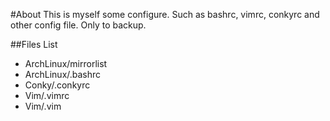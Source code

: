 #About
This is myself some configure. Such as bashrc, vimrc, conkyrc and other config file. Only to backup.

##Files List
*   ArchLinux/mirrorlist
*	ArchLinux/.bashrc
*	Conky/.conkyrc
*	Vim/.vimrc
*   Vim/.vim
